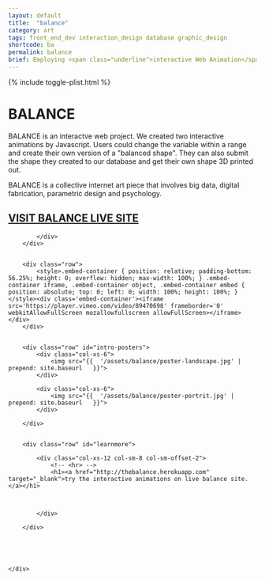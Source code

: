 ```yaml
---
layout: default
title:  "balance"
category: art
tags: front_end_dev interaction_design database graphic_design
shortcode: ba
permalink: balance
brief: Employing <span class="underline">interactive Web Animation</span>, 3D Modeling & 3D printing technique to explore the visual definition of Balance.
---
```

<div class="content-container label-add-border" id="balance">
	{% include toggle-plist.html %}
	<div class="container-fluid">
		<div class="row" id="intro">
			<div class="col-xs-10 col-xs-offset-1 col-sm-8 col-sm-offset-2 col-md-6 col-md-offset-3">
				<h1 class="avoid-overlay-plist-label">BALANCE</h1>
				<p>BALANCE is an interactve web project. We created two interactive animations by Javascript. Users could change the variable within a range and create their own version of a "balanced shape". They can also submit the shape they created to our database and get their own shape 3D printed out.</p><p>BALANCE is a collective internet art piece that involves big data, digital fabrication, parametric design and psychology.</p>
				<h2><a href="http://thebalance.herokuapp.com" target="_blank">VISIT BALANCE LIVE SITE</a></h2>
				
				
			</div>
		</div>


		<div class="row">
			<style>.embed-container { position: relative; padding-bottom: 56.25%; height: 0; overflow: hidden; max-width: 100%; } .embed-container iframe, .embed-container object, .embed-container embed { position: absolute; top: 0; left: 0; width: 100%; height: 100%; }</style><div class='embed-container'><iframe src='https://player.vimeo.com/video/89470698' frameborder='0' webkitAllowFullScreen mozallowfullscreen allowFullScreen></iframe></div>
		</div>


		<div class="row" id="intro-posters">
			<div class="col-xs-6">
				<img src="{{  '/assets/balance/poster-landscape.jpg' | prepend: site.baseurl   }}">
			</div>

			<div class="col-xs-6">
				<img src="{{  '/assets/balance/poster-portrit.jpg' | prepend: site.baseurl   }}">
			</div>
			
		</div>


		<div class="row" id="learnmore">

			<div class="col-xs-12 col-sm-8 col-sm-offset-2">
				<!-- <hr> -->
				<h1><a href="http://thebalance.herokuapp.com" target="_blank">try the interactive animations on live balance site.</a></h1>
				


			</div>
			
		</div>





	</div>
</div>